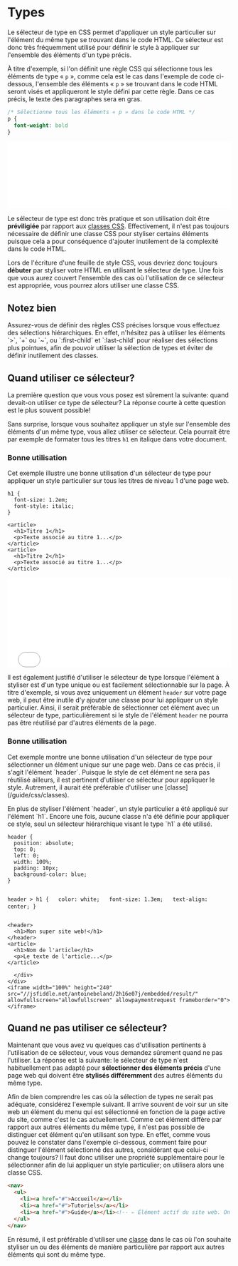# Types
Le sélecteur de type en CSS permet d'appliquer un style particulier sur l'élément du même type se trouvant dans le code 
HTML. Ce sélecteur est donc très fréquemment utilisé pour définir le style à appliquer sur l'ensemble des éléments d'un 
type précis.

À titre d'exemple, si l'on définit une règle CSS qui sélectionne tous les éléments de type «&nbsp;`p`&nbsp;», comme cela
est le cas dans l'exemple de code ci-dessous, l'ensemble des éléments «&nbsp;`p`&nbsp;» se trouvant dans le code HTML 
seront visés et appliqueront le style défini par cette règle. Dans ce cas précis, le texte des paragraphes sera en 
gras.

```css
/* Sélectionne tous les éléments « p » dans le code HTML */
p {
  font-weight: bold
}
```
<iframe width="100%" height="150" src="//jsfiddle.net/antoinebeland/m9Lhu7nx/embedded/result/" 
allowfullscreen="allowfullscreen" allowpaymentrequest frameborder="0"></iframe>

Le sélecteur de type est donc très pratique et son utilisation doit être **préviligiée** par rapport aux [classes 
CSS](/guide/css/classes). Effectivement, il n'est pas toujours nécessaire de définir une classe CSS pour styliser 
certains éléments puisque cela a pour conséquence d'ajouter inutilement de la complexité dans le code HTML.

Lors de l'écriture d'une feuille de style CSS, vous devriez donc toujours **débuter** par styliser votre HTML en 
utilisant le sélecteur de type. Une fois que vous aurez couvert l'ensemble des cas où l'utilisation de ce 
sélecteur est appropriée, vous pourrez alors utiliser une classe CSS.

<section class="panel warning">
  <div class="title">
    <h2><i class="fa fa-exclamation-circle"></i> Notez bien</h2>
  </div>
  <div class="content">
  <p>
    Assurez-vous de définir des règles CSS précises lorsque vous effectuez des sélections hiérarchiques. En effet,
    n'hésitez pas à utiliser les éléments `>`, `+` ou `~`, ou `:first-child` et `:last-child` pour réaliser des 
    sélections plus pointues, afin de pouvoir utiliser la sélection de types et éviter de définir inutilement des 
    classes.
  </p>
  </div>
</section>

## Quand utiliser ce sélecteur?
La première question que vous vous posez est sûrement la suivante: quand devait-on utiliser ce type de sélecteur?
La réponse courte à cette question est le plus souvent possible!

Sans surprise, lorsque vous souhaitez appliquer un style sur l'ensemble des éléments d'un même type,
vous allez utiliser ce sélecteur. Cela pourrait être par exemple de formater tous les titres `h1` en
italique dans votre document.

<section class="panel good">
  <div class="title">
    <h3><i class="fa fa-check-circle"></i> Bonne utilisation</h3>
  </div>
  <div class="content">
    <p>
      Cet exemple illustre une bonne utilisation d'un sélecteur de type pour appliquer un style particulier
      sur tous les titres de niveau 1 d'une page web.
    </p>
    <div class="row">
      <div class="col">
<pre>
<code class="language-css">h1 {
&nbsp;&nbsp;font-size: 1.2em;
&nbsp;&nbsp;font-style: italic;
}</code>
</pre>
      </div>
      <div class="col">
<pre>
<code class="language-html">&lt;article&gt;
&nbsp;&nbsp;&lt;h1&gt;Titre 1&lt;/h1&gt;
&nbsp;&nbsp;&lt;p&gt;Texte associ&eacute; au titre 1...&lt;/p&gt;
&lt;/article&gt;
&lt;article&gt;
&nbsp;&nbsp;&lt;h1&gt;Titre 2&lt;/h1&gt;
&nbsp;&nbsp;&lt;p&gt;Texte associ&eacute; au titre 1...&lt;/p&gt;
&lt;/article&gt;</code>
</pre>
      </div>
    </div>
    <iframe width="100%" height="200" src="//jsfiddle.net/antoinebeland/zqvurj19/embedded/result/" allowfullscreen="allowfullscreen" allowpaymentrequest frameborder="0"></iframe>
  </div>
</section>

Il est également justifié d'utiliser le sélecteur de type lorsque l'élément à styliser est d'un type unique ou est facilement
sélectionnable sur la page. À titre d'exemple, si vous avez uniquement un élément `header` sur votre page web, il peut être 
inutile d'y ajouter une classe pour lui appliquer un style particulier. Ainsi, il serait préférable de sélectionner cet 
élément avec un sélecteur de type, particulièrement si le style de l'élément `header` ne pourra pas être réutilisé par 
d'autres éléments de la page.

<section class="panel good">
  <div class="title">
    <h3><i class="fa fa-check-circle"></i> Bonne utilisation</h3>
  </div>
  <div class="content">
    <p>
      Cet exemple montre une bonne utilisation d'un sélecteur de type pour sélectionner un élément unique sur une page web.
      Dans ce cas précis, il s'agit l'élément `header`. Puisque le style de cet élément ne sera pas réutilisé ailleurs,
      il est pertinent d'utiliser ce sélecteur pour appliquer le style. Autrement, il aurait été préférable d'utiliser une 
      [classe](/guide/css/classes).
    </p>
    <p>
      En plus de styliser l'élément `header`, un style particulier a été appliqué sur l'élément `h1`. Encore une fois, aucune
      classe n'a été définie pour appliquer ce style, seul un sélecteur hiérarchique visant le type `h1` a été utilisé.
    </p>
    <div class="row">
      <div class="col">
<pre>
<code class="language-css">header {
&nbsp;&nbsp;position: absolute;
&nbsp;&nbsp;top: 0;
&nbsp;&nbsp;left: 0;
&nbsp;&nbsp;width: 100%;
&nbsp;&nbsp;padding: 10px;
&nbsp;&nbsp;background-color: blue;
}

header > h1 {
&nbsp;&nbsp;color: white;
&nbsp;&nbsp;font-size: 1.3em;
&nbsp;&nbsp;text-align: center;
}</code>
</pre>
      </div>
      <div class="col">
<pre>
<code class="language-html">&lt;header&gt;
&nbsp;&nbsp;&lt;h1&gt;Mon super site web!&lt;/h1&gt;
&lt;/header&gt;
&lt;article&gt;
&nbsp;&nbsp;&lt;h1&gt;Nom de l'article&lt;/h1&gt;
&nbsp;&nbsp;&lt;p&gt;Le texte de l'article...&lt;/p&gt;
&lt;/article&gt;</code>
</pre>
      </div>
    </div>
    <iframe width="100%" height="240" src="//jsfiddle.net/antoinebeland/2h16e07j/embedded/result/" allowfullscreen="allowfullscreen" allowpaymentrequest frameborder="0"></iframe>
  </div>
</section>

## Quand ne pas utiliser ce sélecteur?
Maintenant que vous avez vu quelques cas d'utilisation pertinents à l'utilisation de ce sélecteur, vous vous demandez sûrement 
quand ne pas l'utiliser. La réponse est la suivante: le sélecteur de type n'est habituellement pas adapté pour **sélectionner des 
éléments précis** d'une page web qui doivent être **stylisés différemment** des autres éléments du même type. 

Afin de bien comprendre les cas où la sélection de types ne serait pas adéquate, considérez l'exemple suivant. Il arrive souvent
de voir sur un site web un élément du menu qui est sélectionné en fonction de la page active du site, comme c'est le cas actuellement. 
Comme cet élément diffère par rapport aux autres éléments du même type, il n'est pas possible de distinguer cet élément qu'en utilisant 
son type. En effet, comme vous pouvez le constater dans l'exemple ci-dessous, comment faire pour distinguer l'élément
sélectionné des autres, considérant que celui-ci change toujours? Il faut donc utiliser une propriété supplémentaire pour le sélectionner afin de lui appliquer un style particulier; on utilisera
alors une classe CSS.  

```html
<nav>
  <ul>
    <li><a href="#">Accueil</a></li>
    <li><a href="#">Tutoriels</a></li>
    <li><a href="#">Guide</a></li><!-- ⇐ Élément actif du site web. On doit utiliser un classe CSS! --> 
  </ul>
</nav>
```

En résumé, il est préférable d'utiliser une [classe](/guide/css/classes) dans le cas où l'on souhaite styliser un 
ou des éléments de manière particulière par rapport aux autres éléments qui sont du même type.

